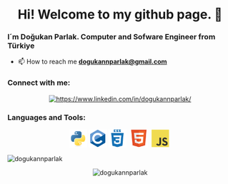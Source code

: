 <h1 align="center">Hi! Welcome to my github page. 👋</h1>
<h3 align="auto">I´m Doğukan Parlak. Computer and Sofware Engineer from Türkiye</h3>


- 📫 How to reach me **dogukannparlak@gmail.com**

<h3 align="left">Connect with me:</h3>
<p align="center">
<a href="https://linkedin.com/in/https://www.linkedin.com/in/dogukannparlak/" target="blank"><img align="center" src="https://raw.githubusercontent.com/rahuldkjain/github-profile-readme-generator/master/src/images/icons/Social/linked-in-alt.svg" alt="https://www.linkedin.com/in/dogukannparlak/" height="30" width="40" /></a>
</p>

<h3 align="left">Languages and Tools:</h3>
<p align="center"> 
<a>  <img src="https://raw.githubusercontent.com/devicons/devicon/master/icons/python/python-original.svg" alt="python" width="40" height="40"/> </a>
<a>  <img src="https://raw.githubusercontent.com/devicons/devicon/master/icons/c/c-original.svg" alt="c" width="40" height="40"/> </a>
<a>  <img src="https://github.com/devicons/devicon/blob/master/icons/css3/css3-plain-wordmark.svg"  title="CSS3" alt="CSS" width="40" height="40"/>&nbsp;</a> 
<a>  <img src="https://github.com/devicons/devicon/blob/master/icons/html5/html5-original.svg" title="HTML5" alt="HTML" width="40" height="40"/>&nbsp;</a>
<a>  <img src="https://github.com/devicons/devicon/blob/master/icons/javascript/javascript-original.svg" title="JavaScript" alt="JavaScript" width="40" height="40"/>&nbsp;</a>
</p> 





<p><img align="auto " src="https://github-readme-stats.vercel.app/api/top-langs?username=dogukannparlak&show_icons=true&theme=tokyonight&hide_border=true&locale=en&layout=compact" alt="dogukannparlak" width="400" height="250" /></p>

<p align="center"> <img src="https://komarev.com/ghpvc/?username=dogukannparlak&label=Profile%20views&color=0e75b6&style=plastic" alt="dogukannparlak" /> </p>

 


